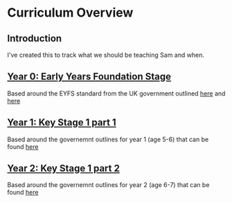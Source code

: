 # Curriculum Overview

## Introduction
I've created this to track what we should be teaching Sam and when.

## [Year 0: Early Years Foundation Stage](./year-0/Year-Overview.md)
Based around the EYFS standard from the UK government outlined [here](https://www.gov.uk/early-years-foundation-stage) and [here](https://assets.publishing.service.gov.uk/media/6596dc9fc23a10000d8d0ba8/EYFS_statutory_framework_for_group_and_school_based_providers.pdf)

## [Year 1: Key Stage 1 part 1](./year-1/Year-Overview.md)
Based around the governemnt outlines for year 1 (age 5-6) that can be found [here](https://www.gov.uk/government/publications/national-curriculum-in-england-framework-for-key-stages-1-to-4/the-national-curriculum-in-england-framework-for-key-stages-1-to-4)

## [Year 2: Key Stage 1 part 2](./year-2/Year-Overview.md)
Based around the governemnt outlines for year 2 (age 6-7) that can be found [here](https://www.gov.uk/government/publications/national-curriculum-in-england-framework-for-key-stages-1-to-4/the-national-curriculum-in-england-framework-for-key-stages-1-to-4)